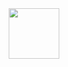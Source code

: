 <div id="header" align="center">
<img src="https://media.giphy.com/media/EOmYN5kVP3W2Lyn6dx/giphy.gif" width="100"/>
</div>
